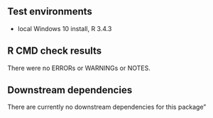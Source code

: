 ## Test environments
* local Windows 10 install, R 3.4.3

## R CMD check results
There were no ERRORs or WARNINGs or NOTES. 

## Downstream dependencies
There are currently no downstream dependencies for this package”